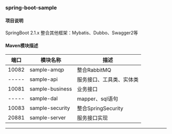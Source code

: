 ### spring-boot-sample

#### 项目说明
SpringBoot 2.1.x 整合其他框架：Mybatis、Dubbo、Swagger2等

#### Maven模块描述

| 端口 | 模块名称 | 描述 |
| --- | --- | --- |
| 10082 | sample-amqp | 整合RabbitMQ |
| ----- | sample-api | 服务接口、工具类、实体类 |
| 10081 | sample-business | 业务接口 |
| ----- | sample-dal | mapper、sql语句 |
| 10083 | sample-security | 整合SpringSecurity |
| 20881 | sample-server | 服务接口实现 |


------------


